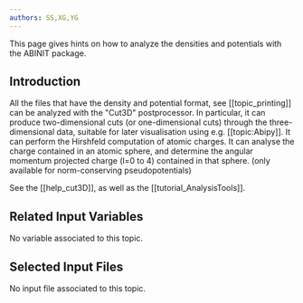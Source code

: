 ```yaml
---
authors: SS,XG,YG
---
```


<!--
This file is automatically generated by mksite.py. All changes will be lost.
Change the input yaml files or the python code

-->
This page gives hints on how to analyze the densities and potentials with the ABINIT package.

## Introduction

All the files that have the density and potential format, see
[[topic_printing]] can be analyzed with the "Cut3D" postprocessor. In
particular, it can produce two-dimensional cuts (or one-dimensional cuts)
through the three-dimensional data, suitable for later visualisation using
e.g. [[topic:Abipy]]. It can perform the Hirshfeld computation of atomic
charges. It can analyse the charge contained in an atomic sphere, and
determine the angular momentum projected charge (l=0 to 4) contained in that
sphere. (only available for norm-conserving pseudopotentials)

See the [[help_cut3D]], as well as the [[tutorial_AnalysisTools]].



## Related Input Variables

No variable associated to this topic.

## Selected Input Files

No input file associated to this topic.

